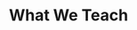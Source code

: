 ---
layout: sidebar-gateway
sidebar_align: right
title: What We Teach
tilestag: tiles-what-we-teach
permalink: /what-we-teach/
intro_paragraph: |-
  What we teach copy in intro paragraph for index page.
---